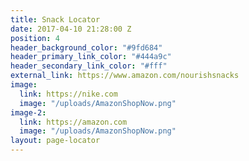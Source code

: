 ```yaml
---
title: Snack Locator
date: 2017-04-10 21:28:00 Z
position: 4
header_background_color: "#9fd684"
header_primary_link_color: "#444a9c"
header_secondary_link_color: "#fff"
external_link: https://www.amazon.com/nourishsnacks
image:
  link: https://nike.com
  image: "/uploads/AmazonShopNow.png"
image-2:
  link: https://amazon.com
  image: "/uploads/AmazonShopNow.png"
layout: page-locator
---
```


